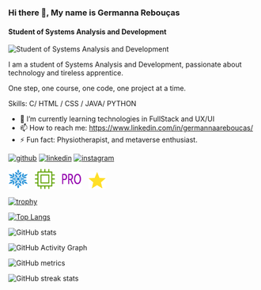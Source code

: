 ### Hi there 👋, My name is Germanna Rebouças 
#### Student of Systems Analysis and Development
![Student of Systems Analysis and Development](https://media-exp1.licdn.com/dms/image/C4D16AQHXIbe0SHlbtg/profile-displaybackgroundimage-shrink_350_1400/0/1633123154717?e=2147483647&v=beta&t=sCtEsEjNu892uqyZFf0keKTMhTgSD8y9UuFAKOU5uDQ)

I am a student of Systems Analysis and Development, passionate about technology and tireless apprentice. 

One step, one course, one code, one project at a time.

Skills: C/ HTML / CSS / JAVA/ PYTHON

- 🌱 I’m currently learning technologies in FullStack and UX/UI 
- 📫 How to reach me: https://www.linkedin.com/in/germannaareboucas/ 
- ⚡ Fun fact: Physiotherapist, and metaverse enthusiast. 


[<img src='https://cdn.jsdelivr.net/npm/simple-icons@3.0.1/icons/github.svg' alt='github' height='40'>](https://github.com/germannaa)  [<img src='https://cdn.jsdelivr.net/npm/simple-icons@3.0.1/icons/linkedin.svg' alt='linkedin' height='40'>](https://www.linkedin.com/in/https://www.linkedin.com/in/germannaareboucas//)  [<img src='https://cdn.jsdelivr.net/npm/simple-icons@3.0.1/icons/instagram.svg' alt='instagram' height='40'>](https://www.instagram.com/instagran.com/germannaa/)  

<a href='https://archiveprogram.github.com/'><img src='https://raw.githubusercontent.com/acervenky/animated-github-badges/master/assets/acbadge.gif' width='40' height='40'></a> <a href='https://docs.github.com/en/developers'><img src='https://raw.githubusercontent.com/acervenky/animated-github-badges/master/assets/devbadge.gif' width='40' height='40'></a> <a href='https://github.com/pricing'><img src='https://raw.githubusercontent.com/acervenky/animated-github-badges/master/assets/pro.gif' width='40' height='40'></a> <a href='https://stars.github.com/'><img src='https://raw.githubusercontent.com/acervenky/animated-github-badges/master/assets/starbadge.gif' width='35' height='35'></a> 

[![trophy](https://github-profile-trophy.vercel.app/?username=germannaa)](https://github.com/ryo-ma/github-profile-trophy)

[![Top Langs](https://github-readme-stats.vercel.app/api/top-langs/?username=germannaa)](https://github.com/anuraghazra/github-readme-stats)

![GitHub stats](https://github-readme-stats.vercel.app/api?username=germannaa&show_icons=true)  

![GitHub Activity Graph](https://activity-graph.herokuapp.com/graph?username=germannaa)  

![GitHub metrics](https://metrics.lecoq.io/germannaa)  

![GitHub streak stats](https://github-readme-streak-stats.herokuapp.com/?user=germannaa)  


